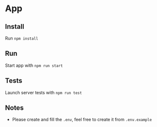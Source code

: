 # App
## Install
Run `npm install`

## Run
Start app with `npm run start`

## Tests
Launch server tests with `npm run test`

## Notes
- Please create and fill the `.env`, feel free to create it from `.env.example`
